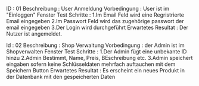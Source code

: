 ID : 01
Beschreibung : User Anmeldung
Vorbedingung : User ist im "Einloggen" Fenster
Test Schritte : 
1.Im Email Feld wird eine Regristrierte Email eingegeben
2.Im Passwort Feld wird das zugehörige passwort der email eingegeben
3.Der Login wird durchgeführt
Erwartetes Resultat : Der Nutzer ist angemeldet.

Id : 02 
Beschreibung : Shop Verwaltung
Vorbedingung : der Admin ist im Shopverwalten Fenster
Test Schritte : 
1.Der Admin fügt eine unbekante ID hinzu
2.Admin Bestimmt, Name, Preis, BEschreibung etc.
3.Admin speichert eingaben sofern keine Schlüsseldaten mehrfach auftauchen mit dem Speichern Button
Erwartetes Resultat : Es erscheint ein neues Produkt in der Datenbank mit den gespeicherten Daten 